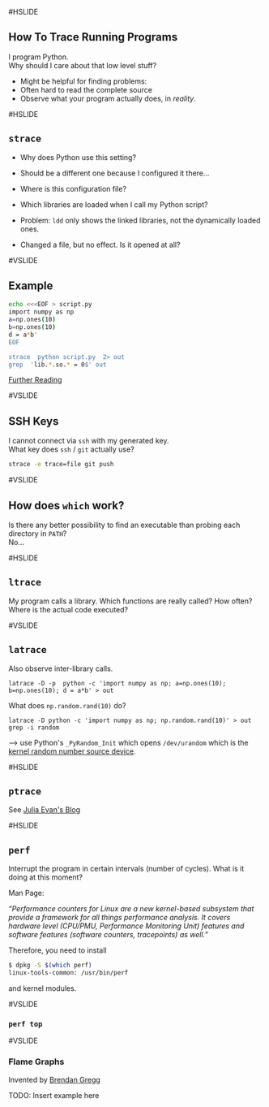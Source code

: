 #HSLIDE
## How To Trace Running Programs

I program Python.
<br>
Why should I care about that low level stuff?

<!-- Often it is hard, to read the complete source code to find out what is going on, why something fails, etc. -->

* Might be helpful for finding problems:
* Often hard to read the complete source
* Observe what your program actually does, in *reality*.

#HSLIDE
## `strace`

* Why does Python use this setting?
* Should be a different one because I configured it there...
* Where is this configuration file?

* Which libraries are loaded when I call my Python script?
* Problem: `ldd` only shows the linked libraries, not the dynamically loaded ones.
* Changed a file, but no effect. Is it opened at all?


#VSLIDE
## Example
```bash
echo <<<EOF > script.py
import numpy as np
a=np.ones(10)
b=np.ones(10)
d = a*b'
EOF

strace  python script.py  2> out
grep  'lib.*.so.* = 0$' out
```


[Further Reading](http://hokstad.com/5-simple-ways-to-troubleshoot-using-strace)

#VSLIDE
## SSH Keys

I cannot connect via `ssh` with my generated key.
<br>
What key does `ssh` / `git` actually use?

```bash
strace -e trace=file git push
```

#VSLIDE
## How does `which` work?

Is there any better possibility to find an executable than probing each directory in `PATH`?
<br>
No...

#HSLIDE
## `ltrace`

My program calls a library.
Which functions are really called?
How often?
Where is the actual code executed?

#VSLIDE
## `latrace`

Also observe inter-library calls.

    latrace -D -p  python -c 'import numpy as np; a=np.ones(10); b=np.ones(10); d = a*b' > out


What does `np.random.rand(10)` do?

    latrace -D python -c 'import numpy as np; np.random.rand(10)' > out
    grep -i random

--> use Python's `_PyRandom_Init` which opens `/dev/urandom` which is the
[kernel random number source device](https://linux.die.net/man/4/urandom).

#HSLIDE
## `ptrace`

See [Julia Evan's Blog](https://jvns.ca/blog/2016/06/12/a-weird-system-call-process-vm-readv/)

#HSLIDE
## `perf`

Interrupt the program in certain intervals (number of cycles).
What is it doing at this moment?

Man Page:

<i>
<span font-size=0.7em>
“Performance counters for Linux are a new kernel-based subsystem that
provide a framework for all things performance analysis. It covers
hardware level (CPU/PMU, Performance Monitoring Unit) features and
software features (software counters, tracepoints) as well.”
</span>
</i>

Therefore, you need to install

```bash
$ dpkg -S $(which perf)
linux-tools-common: /usr/bin/perf
```

and kernel modules.

#VSLIDE
### `perf top`


#VSLIDE
### Flame Graphs

Invented by [Brendan Gregg](http://www.brendangregg.com/FlameGraphs/cpuflamegraphs.html)

TODO: Insert example here
